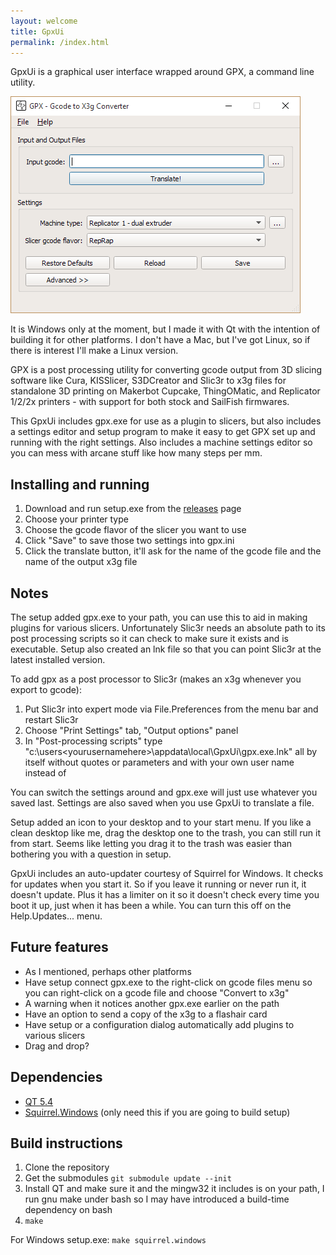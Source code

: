 ```yaml
---
layout: welcome
title: GpxUi
permalink: /index.html
---
```

GpxUi is a graphical user interface wrapped around GPX, a command line utility.

![Screenshot](gpxui.png)

It is Windows only at the moment, but I made it with Qt with the intention of building
it for other platforms. I don't have a Mac, but I've got Linux, so if there is interest
I'll make a Linux version.

GPX is a post processing utility for converting gcode output from 3D slicing
software like Cura, KISSlicer, S3DCreator and Slic3r to x3g files for standalone
3D printing on Makerbot Cupcake, ThingOMatic, and Replicator 1/2/2x printers - with
support for both stock and SailFish firmwares.

This GpxUi includes gpx.exe for use as a plugin to slicers, but also includes a
settings editor and setup program to make it easy to get GPX set up and running
with the right settings. Also includes a machine settings editor so you can mess
with arcane stuff like how many steps per mm.

## Installing and running

  1. Download and run setup.exe from the [releases](https://github.com/markwal/GpxUi/releases/latest) page
  2. Choose your printer type
  3. Choose the gcode flavor of the slicer you want to use
  4. Click "Save" to save those two settings into gpx.ini
  5. Click the translate button, it'll ask for the name of the gcode file and
     the name of the output x3g file

## Notes

The setup added gpx.exe to your path, you can use this to aid in making plugins
for various slicers.  Unfortunately Slic3r needs an absolute path to its post
processing scripts so it can check to make sure it exists and is executable.
Setup also created an lnk file so that you can point Slic3r at the latest installed
version.

To add gpx as a post processor to Slic3r (makes an x3g whenever you export to gcode):

  1. Put Slic3r into expert mode via File.Preferences from the menu bar and
     restart Slic3r
  2. Choose "Print Settings" tab, "Output options" panel
  3. In "Post-processing scripts" type "c:\users\<yourusernamehere>\appdata\local\GpxUi\gpx.exe.lnk" all by itself without quotes
     or parameters and with your own user name instead of <yourusernamehere>

You can switch the settings around and gpx.exe will just use whatever you saved
last.  Settings are also saved when you use GpxUi to translate a file.

Setup added an icon to your desktop and to your start menu. If you like a clean
desktop like me, drag the desktop one to the trash, you can still run it from
start. Seems like letting you drag it to the trash was easier than bothering
you with a question in setup.

GpxUi includes an auto-updater courtesy of Squirrel for Windows. It checks for
updates when you start it. So if you leave it running or never run it, it
doesn't update.  Plus it has a limiter on it so it doesn't check every time you
boot it up, just when it has been a while. You can turn this off on the
Help.Updates... menu.

## Future features

  - As I mentioned, perhaps other platforms
  - Have setup connect gpx.exe to the right-click on gcode files menu so you
    can right-click on a gcode file and choose "Convert to x3g"
  - A warning when it notices another gpx.exe earlier on the path
  - Have an option to send a copy of the x3g to a flashair card
  - Have setup or a configuration dialog automatically add plugins to various
    slicers
  - Drag and drop?

## Dependencies

- [QT 5.4](https://www.qt.io/developers)
- [Squirrel.Windows](https://github.com/Squirrel/Squirrel.Windows) (only need
  this if you are going to build setup)

## Build instructions

1. Clone the repository
2. Get the submodules `git submodule update --init`
3. Install QT and make sure it and the mingw32 it includes is on your path, I
   run gnu make under bash so I may have introduced a build-time dependency on
   bash
4. `make`

For Windows setup.exe: `make squirrel.windows`
